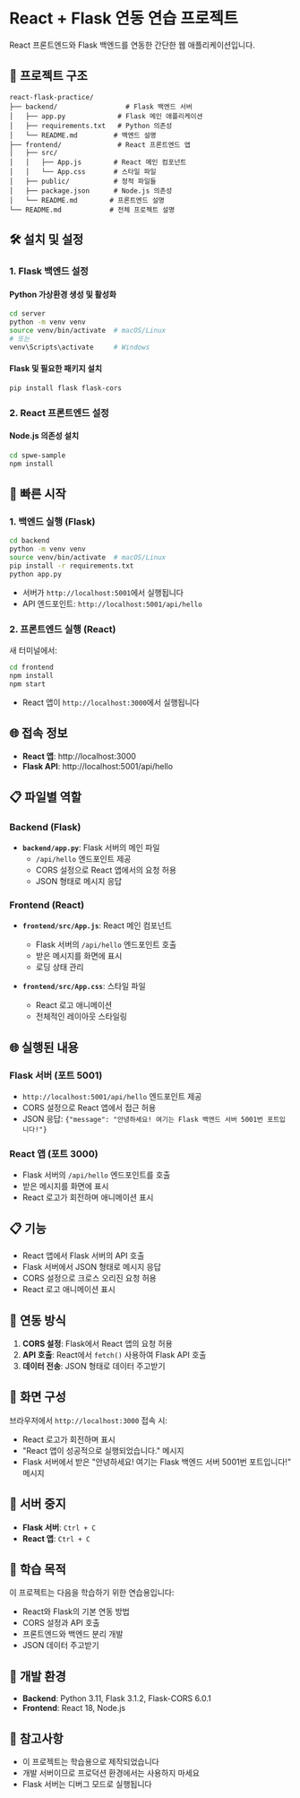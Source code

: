 # React + Flask 연동 연습 프로젝트

React 프론트엔드와 Flask 백엔드를 연동한 간단한 웹 애플리케이션입니다.

## 📁 프로젝트 구조

```
react-flask-practice/
├── backend/                 # Flask 백엔드 서버
│   ├── app.py             # Flask 메인 애플리케이션
│   ├── requirements.txt   # Python 의존성
│   └── README.md         # 백엔드 설명
├── frontend/              # React 프론트엔드 앱
│   ├── src/
│   │   ├── App.js        # React 메인 컴포넌트
│   │   └── App.css       # 스타일 파일
│   ├── public/           # 정적 파일들
│   ├── package.json      # Node.js 의존성
│   └── README.md        # 프론트엔드 설명
└── README.md            # 전체 프로젝트 설명
```
## 🛠️ 설치 및 설정

### 1. Flask 백엔드 설정

#### Python 가상환경 생성 및 활성화
```bash
cd server
python -m venv venv
source venv/bin/activate  # macOS/Linux
# 또는
venv\Scripts\activate     # Windows
```

#### Flask 및 필요한 패키지 설치
```bash
pip install flask flask-cors
```

### 2. React 프론트엔드 설정

#### Node.js 의존성 설치
```bash
cd spwe-sample
npm install
```

## 🚀 빠른 시작

### 1. 백엔드 실행 (Flask)

```bash
cd backend
python -m venv venv
source venv/bin/activate  # macOS/Linux
pip install -r requirements.txt
python app.py
```
- 서버가 `http://localhost:5001`에서 실행됩니다
- API 엔드포인트: `http://localhost:5001/api/hello`

### 2. 프론트엔드 실행 (React)

새 터미널에서:
```bash
cd frontend
npm install
npm start
```
- React 앱이 `http://localhost:3000`에서 실행됩니다

## 🌐 접속 정보

- **React 앱**: http://localhost:3000
- **Flask API**: http://localhost:5001/api/hello

## 📋 파일별 역할

### Backend (Flask)
- **`backend/app.py`**: Flask 서버의 메인 파일
  - `/api/hello` 엔드포인트 제공
  - CORS 설정으로 React 앱에서의 요청 허용
  - JSON 형태로 메시지 응답

### Frontend (React)
- **`frontend/src/App.js`**: React 메인 컴포넌트
  - Flask 서버의 `/api/hello` 엔드포인트 호출
  - 받은 메시지를 화면에 표시
  - 로딩 상태 관리

- **`frontend/src/App.css`**: 스타일 파일
  - React 로고 애니메이션
  - 전체적인 레이아웃 스타일링

## 🌐 실행된 내용

### Flask 서버 (포트 5001)
- `http://localhost:5001/api/hello` 엔드포인트 제공
- CORS 설정으로 React 앱에서 접근 허용
- JSON 응답: `{"message": "안녕하세요! 여기는 Flask 백엔드 서버 5001번 포트입니다!"}`

### React 앱 (포트 3000)
- Flask 서버의 `/api/hello` 엔드포인트를 호출
- 받은 메시지를 화면에 표시
- React 로고가 회전하며 애니메이션 표시

## 📋 기능

- React 앱에서 Flask 서버의 API 호출
- Flask 서버에서 JSON 형태로 메시지 응답
- CORS 설정으로 크로스 오리진 요청 허용
- React 로고 애니메이션 표시

## 🔗 연동 방식

1. **CORS 설정**: Flask에서 React 앱의 요청 허용
2. **API 호출**: React에서 `fetch()` 사용하여 Flask API 호출
3. **데이터 전송**: JSON 형태로 데이터 주고받기

## 📱 화면 구성

브라우저에서 `http://localhost:3000` 접속 시:
- React 로고가 회전하며 표시
- "React 앱이 성공적으로 실행되었습니다." 메시지
- Flask 서버에서 받은 "안녕하세요! 여기는 Flask 백엔드 서버 5001번 포트입니다!" 메시지

## 🛑 서버 중지

- **Flask 서버**: `Ctrl + C`
- **React 앱**: `Ctrl + C`

## 📝 학습 목적

이 프로젝트는 다음을 학습하기 위한 연습용입니다:
- React와 Flask의 기본 연동 방법
- CORS 설정과 API 호출
- 프론트엔드와 백엔드 분리 개발
- JSON 데이터 주고받기

## 🔧 개발 환경

- **Backend**: Python 3.11, Flask 3.1.2, Flask-CORS 6.0.1
- **Frontend**: React 18, Node.js

## 📝 참고사항

- 이 프로젝트는 학습용으로 제작되었습니다
- 개발 서버이므로 프로덕션 환경에서는 사용하지 마세요
- Flask 서버는 디버그 모드로 실행됩니다